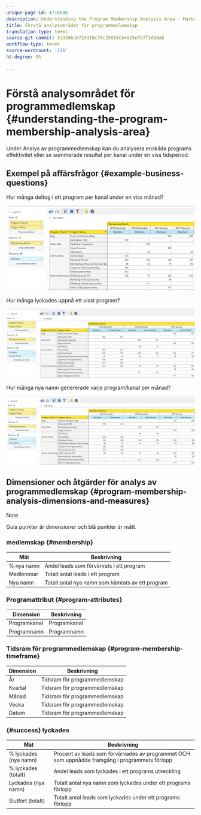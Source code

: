 ```yaml
---
unique-page-id: 4718640
description: Understanding the Program Membership Analysis Area - Marketo Docs - Product Documentation
title: Förstå analysområdet för programmedlemskap
translation-type: tm+mt
source-git-commit: 313266a67243f0c70c25010cb4825efb7f3db0ab
workflow-type: tm+mt
source-wordcount: '236'
ht-degree: 0%

---
```



# Förstå analysområdet för programmedlemskap {#understanding-the-program-membership-analysis-area}

Under Analys av programmedlemskap kan du analysera enskilda programs effektivitet eller se summerade resultat per kanal under en viss tidsperiod.

## Exempel på affärsfrågor {#example-business-questions}

Hur många deltog i ett program per kanal under en viss månad?

![](assets/one-2.png)

Hur många lyckades uppnå ett visst program?

![](assets/two-2.png)

Hur många nya namn genererade varje program/kanal per månad?

![](assets/three-2.png)

## Dimensioner och åtgärder för analys av programmedlemskap {#program-membership-analysis-dimensions-and-measures}

>[!NOTE]
>
>Gula punkter är dimensioner och blå punkter är mått.

### medlemskap {#membership}

| Mät | Beskrivning |
|---|---|
| % nya namn | Andel leads som förvärvats i ett program |
| Medlemmar | Totalt antal leads i ett program |
| Nya namn | Totalt antal nya namn som hämtats av ett program |

### Programattribut {#program-attributes}

| Dimension | Beskrivning |
|---|---|
| Programkanal | Programkanal |
| Programnamn | Programnamn |

### Tidsram för programmedlemskap {#program-membership-timeframe}

| Dimension | Beskrivning |
|---|---|
| År | Tidsram för programmedlemskap |
| Kvartal | Tidsram för programmedlemskap |
| Månad | Tidsram för programmedlemskap |
| Vecka | Tidsram för programmedlemskap |
| Datum | Tidsram för programmedlemskap |

### {#success} lyckades

| Mät | Beskrivning |
|---|---|
| % lyckades (nya namn) | Procent av leads som förvärvades av programmet OCH som uppnådde framgång i programmets förlopp |
| % lyckades (totalt) | Andel leads som lyckades i ett programs utveckling |
| Lyckades (nya namn) | Totalt antal nya namn som lyckades under ett programs förlopp |
| Slutfört (totalt) | Totalt antal leads som lyckades under ett programs förlopp |

